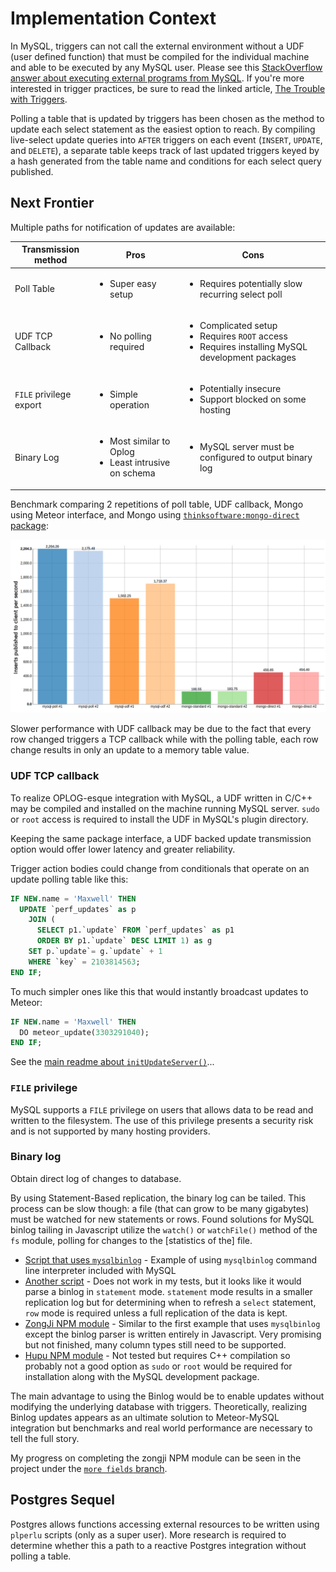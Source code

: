# Implementation Context

In MySQL, triggers can not call the external environment without a UDF (user defined function) that must be compiled for the individual machine and able to be executed by any MySQL user. Please see this [StackOverflow answer about executing external programs from MySQL](http://stackoverflow.com/a/20439489). If you're more interested in trigger practices, be sure to read the linked article, [The Trouble with Triggers](http://www.oracle.com/technetwork/issue-archive/2008/08-sep/o58asktom-101055.html).

Polling a table that is updated by triggers has been chosen as the method to update each select statement as the easiest option to reach. By compiling live-select update queries into `AFTER` triggers on each event (`INSERT`, `UPDATE`, and `DELETE`), a separate table keeps track of last updated triggers keyed by a hash generated from the table name and conditions for each select query published.

## Next Frontier

Multiple paths for notification of updates are available:

Transmission method | Pros | Cons
--------------------|------|-------
Poll Table | <ul><li>Super easy setup</ul> | <ul><li>Requires potentially slow recurring select poll</ul>
UDF TCP Callback | <ul><li>No polling required</ul> | <ul><li>Complicated setup<li>Requires `ROOT` access<li>Requires installing MySQL development packages</ul>
`FILE` privilege export | <ul><li>Simple operation</ul> | <ul><li>Potentially insecure<li>Support blocked on some hosting</ul>
Binary Log | <ul><li>Most similar to Oplog<li>Least intrusive on schema</ul> | <ul><li>MySQL server must be configured to output binary log</ul>

Benchmark comparing 2 repetitions of poll table, UDF callback, Mongo using Meteor interface, and Mongo using [`thinksoftware:mongo-direct` package](https://github.com/thinksoftware/meteor-mongo-direct/):

![Benchmark graph output](benchmark-141211.png)

Slower performance with UDF callback may be due to the fact that every row changed triggers a TCP callback while with the polling table, each row change results in only an update to a memory table value.

### UDF TCP callback

To realize OPLOG-esque integration with MySQL, a UDF written in C/C++ may be compiled and installed on the machine running MySQL server. `sudo` or `root` access is required to install the UDF in MySQL's plugin directory.

Keeping the same package interface, a UDF backed update transmission option would offer lower latency and greater reliability.

Trigger action bodies could change from conditionals that operate on an update polling table like this:

```sql
IF NEW.name = 'Maxwell' THEN
  UPDATE `perf_updates` as p
    JOIN (
      SELECT p1.`update` FROM `perf_updates` as p1
      ORDER BY p1.`update` DESC LIMIT 1) as g
    SET p.`update`= g.`update` + 1
    WHERE `key` = 2103814563;
END IF;
```

To much simpler ones like this that would instantly broadcast updates to Meteor:
```sql
IF NEW.name = 'Maxwell' THEN
  DO meteor_update(3303291040);
END IF;
```

See the [main readme about `initUpdateServer()`](https://github.com/numtel/meteor-mysql#connectioninitupdateserverport-hostname)...

### `FILE` privilege

MySQL supports a `FILE` privilege on users that allows data to be read and written to the filesystem. The use of this privilege presents a security risk and is not supported by many hosting providers.

### Binary log

Obtain direct log of changes to database.

By using Statement-Based replication, the binary log can be tailed. This process can be slow though: a file (that can grow to be many gigabytes) must be watched for new statements or rows. Found solutions for MySQL binlog tailing in Javascript utilize the `watch()` or `watchFile()` method of the `fs` module, polling for changes to the [statistics of the] file.

* [Script that uses `mysqlbinlog`](https://gist.github.com/petethomas/1572119) - Example of using `mysqlbinlog` command line interpreter included with MySQL
* [Another script](https://gist.github.com/laverdet/958588) - Does not work in my tests, but it looks like it would parse a binlog in `statement` mode. `statement` mode results in a smaller replication log but for determining when to refresh a `select` statement, `row` mode is required unless a full replication of the data is kept.
* [ZongJi NPM module](https://github.com/nevill/zongji) - Similar to the first example that uses `mysqlbinlog` except the binlog parser is written entirely in Javascript. Very promising but not finished, many column types still need to be supported.
* [Hupu NPM module](https://github.com/HupuInc/node-mysql-listener) - Not tested but requires C++ compilation so probably not a good option as `sudo` or `root` would be required for installation along with the MySQL development package.

The main advantage to using the Binlog would be to enable updates without modifying the underlying database with triggers. Theoretically, realizing Binlog updates appears as an ultimate solution to Meteor-MySQL integration but benchmarks and real world performance are necessary to tell the full story.

My progress on completing the zongji NPM module can be seen in the project under the [`more fields` branch](https://github.com/nevill/zongji/tree/more_fields).

## Postgres Sequel

Postgres allows functions accessing external resources to be written using `plperlu` scripts (only as a super user). More research is required to determine whether this a path to a reactive Postgres integration without polling a table.

